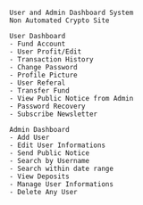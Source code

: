 ######
    User and Admin Dashboard System
    Non Automated Crypto Site

    User Dashboard
    - Fund Account
    - User Profit/Edit
    - Transaction History
    - Change Password
    - Profile Picture
    - User Referal
    - Transfer Fund
    - View Public Notice from Admin
    - Password Recovery
    - Subscribe Newsletter
    
    Admin Dashboard
    - Add User
    - Edit User Informations
    - Send Public Notice
    - Search by Username
    - Search within date range
    - View Deposits
    - Manage User Informations
    - Delete Any User
######